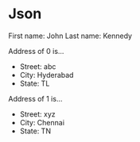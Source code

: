 # Json
First name: John
Last name: Kennedy

Address of 0 is...
- Street: abc
- City: Hyderabad
- State: TL

Address of 1 is...
- Street: xyz
- City: Chennai
- State: TN
